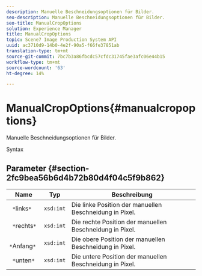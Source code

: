 ```yaml
---
description: Manuelle Beschneidungsoptionen für Bilder.
seo-description: Manuelle Beschneidungsoptionen für Bilder.
seo-title: ManualCropOptions
solution: Experience Manager
title: ManualCropOptions
topic: Scene7 Image Production System API
uuid: ac3710d9-14b0-4e2f-90a5-f66fe37851ab
translation-type: tm+mt
source-git-commit: 7bc7b3a86fbcdc57cfdc31745fae3afc06e44b15
workflow-type: tm+mt
source-wordcount: '63'
ht-degree: 14%

---
```



# ManualCropOptions{#manualcropoptions}

Manuelle Beschneidungsoptionen für Bilder.

Syntax

## Parameter {#section-2fc9bea56b6d4b72b80d4f04c5f9b862}

| Name | Typ | Beschreibung |
|---|---|---|
| ` *`links`*` | `xsd:int` | Die linke Position der manuellen Beschneidung in Pixel. |
| ` *`rechts`*` | `xsd:int` | Die rechte Position der manuellen Beschneidung in Pixel. |
| ` *`Anfang`*` | `xsd:int` | Die obere Position der manuellen Beschneidung in Pixel. |
| ` *`unten`*` | `xsd:int` | Die untere Position der manuellen Beschneidung in Pixel. |

